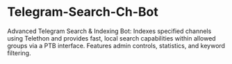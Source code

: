 # Telegram-Search-Ch-Bot
Advanced Telegram Search &amp; Indexing Bot: Indexes specified channels using Telethon and provides fast, local search capabilities within allowed groups via a PTB interface. Features admin controls, statistics, and keyword filtering.
